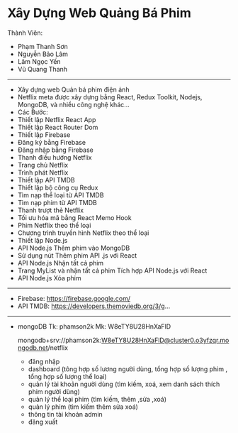 # Xây Dựng Web Quảng Bá Phim
Thành Viên:
+ Phạm Thanh Sơn
+ Nguyễn Bảo Lâm
+ Lâm Ngọc Yến
+ Vũ Quang Thanh
--------------------------------
+ Xây dựng web Quản bá phim điện ảnh
+ Netflix meta được xây dựng bằng React, Redux Toolkit, Nodejs, MongoDB, và nhiều công nghệ khác...
+ Các Bước:
+ Thiết lập Netflix React App
+ Thiết lập React Router Dom
+ Thiết lập Firebase
+ Đăng ký bằng Firebase
+ Đăng nhập bằng Firebase
+ Thanh điều hướng Netflix
+ Trang chủ Netflix
+ Trình phát Netflix
+ Thiết lập API TMDB
+ Thiết lập bộ công cụ Redux
+ Tìm nạp thể loại từ API TMDB
+ Tìm nạp phim từ API TMDB
+ Thanh trượt thẻ Netflix
+ Tối ưu hóa mã bằng React Memo Hook
+ Phim Netflix theo thể loại
+ Chương trình truyền hình Netflix theo thể loại
+ Thiết lập Node.js
+ API Node.js Thêm phim vào MongoDB
+ Sử dụng nút Thêm phim API .js với React
+ API Node.js Nhận tất cả phim
+ Trang MyList và nhận tất cả phim Tích hợp API Node.js với React
+ API Node.js Xóa phim
--------------------------------
+ Firebase: https://firebase.google.com/ 
+ API TMDB: https://developers.themoviedb.org/3/g... 
--------------------------------
+ mongoDB
    Tk: phamson2k
    Mk: W8eTY8U28HnXaFlD

    mongodb+srv://phamson2k:W8eTY8U28HnXaFlD@cluster0.o3yfzqr.mongodb.net/netflix

    + đăng nhập 
    + dashboard (tông hợp số lương người dùng, tổng hợp số lượng phim , tổng hợp số lượng thể loại)
    + quản lý tài khoản người dùng (tìm kiếm, xoá, xem danh sách thích phim người dùng)
    + quản lý thể loại phim  (tìm kiếm, thêm ,sửa ,xoá)
    + quản lý phim (tìm kiếm thêm sửa xoá)
    + thông tin tài khoản admin
    + đăng xuất
